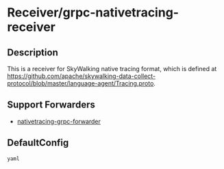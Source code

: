 # Receiver/grpc-nativetracing-receiver
## Description
This is a receiver for SkyWalking native tracing format, which is defined at https://github.com/apache/skywalking-data-collect-protocol/blob/master/language-agent/Tracing.proto.
## Support Forwarders
 - [nativetracing-grpc-forwarder](forwarder_nativetracing-grpc-forwarder.md)
## DefaultConfig
```yaml```
